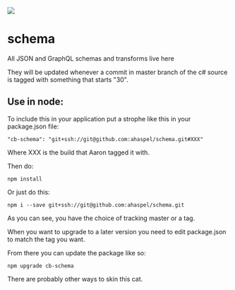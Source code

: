 [![](https://codebuild.us-east-2.amazonaws.com/badges?uuid=eyJlbmNyeXB0ZWREYXRhIjoiTU9rekcva2tWbVQvNGNMRldXNUhaR3JCbVBXaVFONVA2djlvRjdKVHdBWmVTaDVFTzVXVlVXYzFVMm1ic1hmbUV5R3NjTDY3ZUl6YVRVR01ERVRpSjNFPSIsIml2UGFyYW1ldGVyU3BlYyI6Ik1SVWlGZjY0SENxVE5Jb1UiLCJtYXRlcmlhbFNldFNlcmlhbCI6MX0%3D&branch=master)](https://us-east-2.console.aws.amazon.com/codesuite/codebuild/projects/build-schema-pipeline/history?region=us-east-2)

# schema
All JSON and GraphQL schemas and transforms live here

They will be updated whenever a commit in master branch of the c# source is tagged with something that starts "30". 

## Use in node:

To include this in your application put a strophe like this in your package.json file:

    "cb-schema": "git+ssh://git@github.com:ahaspel/schema.git#XXX"


Where XXX is the build that Aaron tagged it with.

Then do:

    npm install
    
    
Or just do this:

    npm i --save git+ssh://git@github.com:ahaspel/schema.git   
    
As you can see, you have the choice of tracking master or a tag.      

When you want to upgrade to a later version you need to edit package.json to match the tag you want.

From there you can update the package like so: 

    npm upgrade cb-schema

There are probably other ways to skin this cat.
